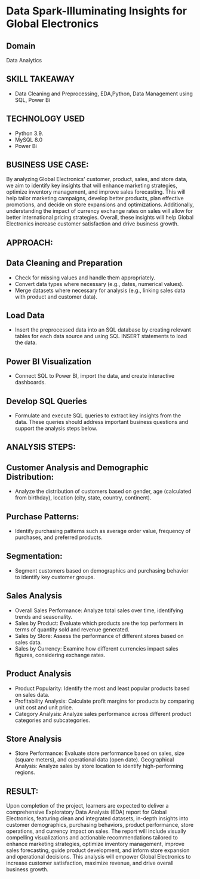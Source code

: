 # Data Spark-Illuminating Insights for Global Electronics
## Domain
Data Analytics
## SKILL TAKEAWAY
* Data Cleaning and Preprocessing, EDA,Python, Data Management using SQL, Power Bi
## TECHNOLOGY USED
* Python 3.9.
* MySQL 8.0
* Power Bi

## BUSINESS USE CASE:
  By analyzing Global Electronics' customer, product, sales, and store data, we aim to identify key insights that will enhance marketing strategies, optimize inventory management, and improve sales forecasting. This will help tailor marketing campaigns, develop better products, plan effective promotions, and decide on store expansions and optimizations. Additionally, understanding the impact of currency exchange rates on sales will allow for better international pricing strategies. Overall, these insights will help Global Electronics increase customer satisfaction and drive business growth.

## APPROACH:
## Data Cleaning and Preparation
* Check for missing values and handle them appropriately.
* Convert data types where necessary (e.g., dates, numerical values).
* Merge datasets where necessary for analysis (e.g., linking sales data with product and customer data).
## Load Data
* Insert the preprocessed data into an SQL database by creating relevant tables for each data source and using SQL INSERT statements to load the data.
## Power BI Visualization
* Connect SQL to Power BI, import the data, and create interactive dashboards.
## Develop  SQL Queries
* Formulate and execute SQL queries to extract key insights from the data. These queries should address important business questions and support the analysis steps below.

## ANALYSIS STEPS:
## Customer Analysis and Demographic Distribution: 
* Analyze the distribution of customers based on gender, age (calculated from birthday), location (city, state, country, continent).
## Purchase Patterns: 
* Identify purchasing patterns such as average order value, frequency of purchases, and preferred products.
## Segmentation: 
* Segment customers based on demographics and purchasing behavior to identify key customer groups.
## Sales Analysis
* Overall Sales Performance: Analyze total sales over time, identifying trends and seasonality.
* Sales by Product: Evaluate which products are the top performers in terms of quantity sold and revenue generated.
* Sales by Store: Assess the performance of different stores based on sales data.
* Sales by Currency: Examine how different currencies impact sales figures, considering exchange rates.
## Product Analysis
* Product Popularity: Identify the most and least popular products based on sales data.
* Profitability Analysis: Calculate profit margins for products by comparing unit cost and unit price.
* Category Analysis: Analyze sales performance across different product categories and subcategories.
## Store Analysis
* Store Performance: Evaluate store performance based on sales, size (square meters), and operational data (open date).
Geographical Analysis: Analyze sales by store location to identify high-performing regions.

## RESULT: 
  Upon completion of the project, learners are expected to deliver a comprehensive Exploratory Data Analysis (EDA) report for Global Electronics, featuring clean and integrated datasets, in-depth insights into customer demographics, purchasing behaviors, product performance, store operations, and currency impact on sales. The report will include visually compelling visualizations and actionable recommendations tailored to enhance marketing strategies, optimize inventory management, improve sales forecasting, guide product development, and inform store expansion and operational decisions. This analysis will empower Global Electronics to increase customer satisfaction, maximize revenue, and drive overall business growth.





